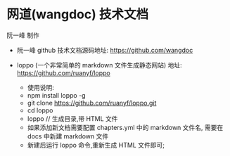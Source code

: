# 网道(wangdoc) 技术文档

阮一峰 制作

* 阮一峰 github 技术文档源码地址: https://github.com/wangdoc

* loppo (一个非常简单的 markdown 文件生成静态网站) 地址: https://github.com/ruanyf/loppo
  - 使用说明: 
  - npm install loppo -g
  - git clone https://github.com/ruanyf/loppo.git
  - cd loppo
  - loppo  // 生成目录,带 HTML 文件
  - 如果添加新文档需要配置 chapters.yml 中的 markdown 文件名,
    需要在 docs 中新建 markdown 文件
  - 新建后运行 loppo 命令,重新生成 HTML 文件即可;

  
